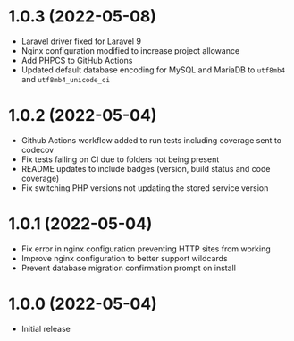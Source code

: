 # 1.0.3 (2022-05-08)
* Laravel driver fixed for Laravel 9
* Nginx configuration modified to increase project allowance
* Add PHPCS to GitHub Actions
* Updated default database encoding for MySQL and MariaDB to `utf8mb4` and `utf8mb4_unicode_ci`

# 1.0.2 (2022-05-04)
* Github Actions workflow added to run tests including coverage sent to codecov
* Fix tests failing on CI due to folders not being present
* README updates to include badges (version, build status and code coverage)
* Fix switching PHP versions not updating the stored service version

# 1.0.1 (2022-05-04)

* Fix error in nginx configuration preventing HTTP sites from working
* Improve nginx configuration to better support wildcards
* Prevent database migration confirmation prompt on install

# 1.0.0 (2022-05-04)

* Initial release
